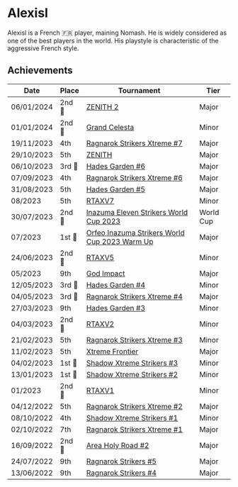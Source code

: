 # Alexisl

Alexisl is a French :fr: player, maining Nomash. 
He is widely considered as one of the best players in the world.
His playstyle is characteristic of the aggressive French style.

## Achievements

| Date | Place | Tournament | Tier |
| - | - | - | - |
| 06/01/2024 |2nd :2nd_place_medal: | [ZENITH 2](../../tournaments/misc/zenith2.md) | Major |
| 01/01/2024 |2nd :2nd_place_medal: | [Grand Celesta](../../tournaments/misc/grandcelesta.md) | Minor |
| 19/11/2023 | 4th | [Ragnarok Strikers Xtreme #7](../../tournaments/ragna/ragnax7.md) | Major |
| 29/10/2023 | 5th | [ZENITH](../../tournaments/misc/zenith1.md) | Major |
| 06/10/2023 |3rd :3rd_place_medal: | [Hades Garden #6](../../tournaments/hg/hg6.md) | Major |
| 07/09/2023 | 4th | [Ragnarok Strikers Xtreme #6](../../tournaments/ragna/ragnax6.md) | Major
| 31/08/2023 | 5th | [Hades Garden #5](../../tournaments/hg/hg5.md) | Major |
| 08/2023 | 5th | [RTAXV7](../../tournaments/rtaxv/rtaxv7.md) | Minor |
| 30/07/2023 |2nd :2nd_place_medal: | [Inazuma Eleven Strikers World Cup 2023](../../tournaments/worldcup23.md) | World Cup |
| 07/2023 |1st :1st_place_medal: | [Orfeo Inazuma Strikers World Cup 2023 Warm Up](../../tournaments/misc/orfeowc.md) | Major |
| 24/06/2023 |2nd :2nd_place_medal: | [RTAXV5](../../tournaments/rtaxv/rtaxv5.md) | Minor |
| 05/2023 | 9th | [God Impact](../../tournaments/misc/godimpact.md) | Major |
| 12/05/2023 |3rd :3rd_place_medal: | [Hades Garden #4](../../tournaments/hg/hg4.md) | Minor |
| 04/05/2023 |3rd :3rd_place_medal: | [Ragnarok Strikers Xtreme #4](../../tournaments/ragna/ragnax4.md) | Major |
| 27/03/2023 | 9th | [Hades Garden #3](../../tournaments/hg/hg3.md) | Minor |
| 04/03/2023 |2nd :2nd_place_medal: | [RTAXV2](../../tournaments/rtaxv/rtaxv2.md) | Minor |
| 21/02/2023 | 5th | [Ragnarok Strikers Xtreme #3](../../tournaments/ragna/ragnax3.md) | Minor |
| 11/02/2023 | 5th | [Xtreme Frontier](../../tournaments/sf/xf.md) | Major |
| 04/02/2023 |1st :1st_place_medal: | [Shadow Xtreme Strikers #3](../../tournaments/shadow/shadow3.md) | Minor |
| 13/01/2023 |1st :1st_place_medal: | [Shadow Xtreme Strikers #2](../../tournaments/shadow/shadow2.md) | Minor |
| 01/2023 |2nd :2nd_place_medal: | [RTAXV1](../../tournaments/rtaxv/rtaxv1.md) | Minor|
| 04/12/2022 | 5th | [Ragnarok Strikers Xtreme #2](../../tournaments/ragna/ragnax2.md) | Major |
| 08/10/2022 | 4th | [Shadow Xtreme Strikers #1](../../tournaments/shadow/shadow1.md) | Minor |
| 02/10/2022 | 7th | [Ragnarok Strikers Xtreme #1](../../tournaments/ragna/ragnax1.md) | Major |
| 16/09/2022 |2nd :2nd_place_medal: | [Area Holy Road #2](../../tournaments/misc/holyroad2.md) | Major | 
| 24/07/2022 | 9th | [Ragnarok Strikers #5](../../tournaments/ragna/ragna5.md) | Major |
| 13/06/2022 | 9th | [Ragnarok Strikers #4](../../tournaments/ragna/ragna4.md) | Major |

